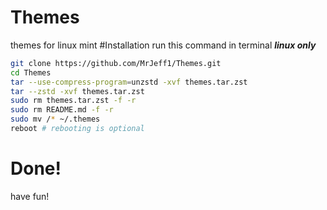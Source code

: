 # Themes
themes for linux mint
#Installation
run this command in terminal ***linux only***
```bash
git clone https://github.com/MrJeff1/Themes.git
cd Themes
tar --use-compress-program=unzstd -xvf themes.tar.zst
tar --zstd -xvf themes.tar.zst
sudo rm themes.tar.zst -f -r
sudo rm README.md -f -r
sudo mv /* ~/.themes
reboot # rebooting is optional
```
# Done!
have fun!
